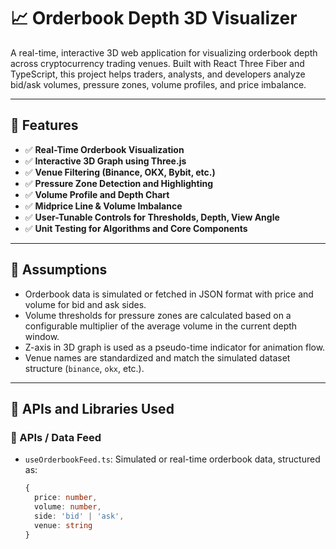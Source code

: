 # 📈 Orderbook Depth 3D Visualizer

A real-time, interactive 3D web application for visualizing orderbook depth across cryptocurrency trading venues. Built with React Three Fiber and TypeScript, this project helps traders, analysts, and developers analyze bid/ask volumes, pressure zones, volume profiles, and price imbalance.

---

## 📌 Features

- ✅ **Real-Time Orderbook Visualization**
- ✅ **Interactive 3D Graph using Three.js**
- ✅ **Venue Filtering (Binance, OKX, Bybit, etc.)**
- ✅ **Pressure Zone Detection and Highlighting**
- ✅ **Volume Profile and Depth Chart**
- ✅ **Midprice Line & Volume Imbalance**
- ✅ **User-Tunable Controls for Thresholds, Depth, View Angle**
- ✅ **Unit Testing for Algorithms and Core Components**

---

## 🧠 Assumptions

- Orderbook data is simulated or fetched in JSON format with price and volume for bid and ask sides.
- Volume thresholds for pressure zones are calculated based on a configurable multiplier of the average volume in the current depth window.
- Z-axis in 3D graph is used as a pseudo-time indicator for animation flow.
- Venue names are standardized and match the simulated dataset structure (`binance`, `okx`, etc.).

---

## 🔗 APIs and Libraries Used

### 📡 APIs / Data Feed

- `useOrderbookFeed.ts`: Simulated or real-time orderbook data, structured as:
  ```ts
  {
    price: number,
    volume: number,
    side: 'bid' | 'ask',
    venue: string
  }

